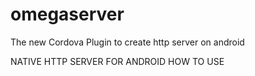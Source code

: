 # omegaserver
The new Cordova Plugin  to create http server on android 

NATIVE HTTP SERVER FOR ANDROID
HOW TO USE 